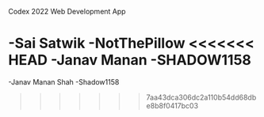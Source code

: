 Codex 2022 Web Development App


-Sai Satwik
-NotThePillow
<<<<<<< HEAD
-Janav Manan
-SHADOW1158
=======
-Janav Manan Shah
-Shadow1158
>>>>>>> 7aa43dca306dc2a110b54dd68dbe8b8f0417bc03
